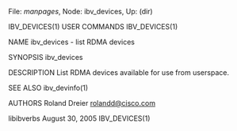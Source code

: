 File: *manpages*,  Node: ibv_devices,  Up: (dir)

IBV_DEVICES(1)                   USER COMMANDS                  IBV_DEVICES(1)



NAME
       ibv_devices - list RDMA devices


SYNOPSIS
       ibv_devices


DESCRIPTION
       List RDMA devices available for use from userspace.


SEE ALSO
       ibv_devinfo(1)


AUTHORS
       Roland Dreier
              <rolandd@cisco.com>



libibverbs                      August 30, 2005                 IBV_DEVICES(1)
